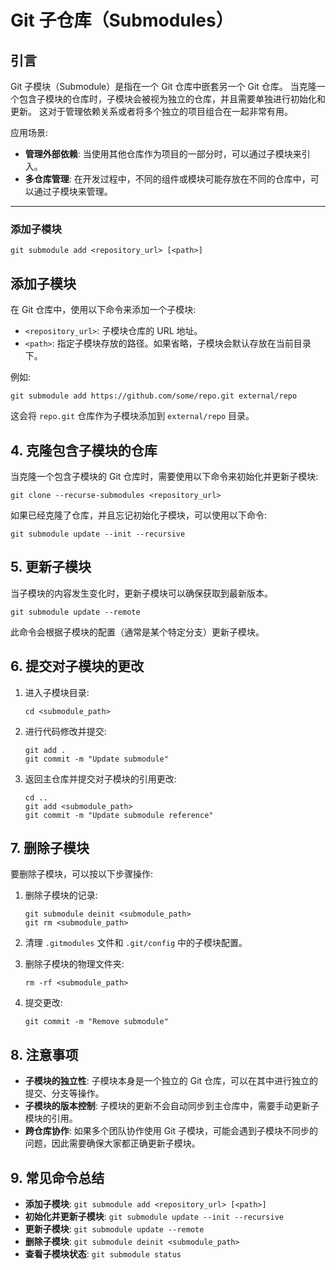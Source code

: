 # Git 子仓库（Submodules）

## 引言

Git 子模块（Submodule）是指在一个 Git 仓库中嵌套另一个 Git 仓库。
当克隆一个包含子模块的仓库时，子模块会被视为独立的仓库，并且需要单独进行初始化和更新。
这对于管理依赖关系或者将多个独立的项目组合在一起非常有用。


应用场景:

- **管理外部依赖**: 当使用其他仓库作为项目的一部分时，可以通过子模块来引入。
- **多仓库管理**: 在开发过程中，不同的组件或模块可能存放在不同的仓库中，可以通过子模块来管理。

---
### 添加子模块 


```shell
git submodule add <repository_url> [<path>]
```

## 添加子模块

在 Git 仓库中，使用以下命令来添加一个子模块: 



- `<repository_url>`: 子模块仓库的 URL 地址。
- `<path>`: 指定子模块存放的路径。如果省略，子模块会默认存放在当前目录下。

例如: 

```shell
git submodule add https://github.com/some/repo.git external/repo
```

这会将 `repo.git` 仓库作为子模块添加到 `external/repo` 目录。

## 4. 克隆包含子模块的仓库

当克隆一个包含子模块的 Git 仓库时，需要使用以下命令来初始化并更新子模块: 

```shell
git clone --recurse-submodules <repository_url>
```

如果已经克隆了仓库，并且忘记初始化子模块，可以使用以下命令: 

```shell
git submodule update --init --recursive
```

## 5. 更新子模块

当子模块的内容发生变化时，更新子模块可以确保获取到最新版本。

```shell
git submodule update --remote
```

此命令会根据子模块的配置（通常是某个特定分支）更新子模块。

## 6. 提交对子模块的更改

1. 进入子模块目录: 

   ```shell
   cd <submodule_path>
   ```

2. 进行代码修改并提交: 

   ```shell
   git add .
   git commit -m "Update submodule"
   ```

3. 返回主仓库并提交对子模块的引用更改: 

   ```shell
   cd ..
   git add <submodule_path>
   git commit -m "Update submodule reference"
   ```

## 7. 删除子模块

要删除子模块，可以按以下步骤操作: 

1. 删除子模块的记录: 

   ```shell
   git submodule deinit <submodule_path>
   git rm <submodule_path>
   ```

2. 清理 `.gitmodules` 文件和 `.git/config` 中的子模块配置。

3. 删除子模块的物理文件夹: 

   ```shell
   rm -rf <submodule_path>
   ```

4. 提交更改: 

   ```shell
   git commit -m "Remove submodule"
   ```

## 8. 注意事项

- **子模块的独立性**: 子模块本身是一个独立的 Git 仓库，可以在其中进行独立的提交、分支等操作。
- **子模块的版本控制**: 子模块的更新不会自动同步到主仓库中，需要手动更新子模块的引用。
- **跨仓库协作**: 如果多个团队协作使用 Git 子模块，可能会遇到子模块不同步的问题，因此需要确保大家都正确更新子模块。

## 9. 常见命令总结

- **添加子模块**: `git submodule add <repository_url> [<path>]`
- **初始化并更新子模块**: `git submodule update --init --recursive`
- **更新子模块**: `git submodule update --remote`
- **删除子模块**: `git submodule deinit <submodule_path>`
- **查看子模块状态**: `git submodule status`
